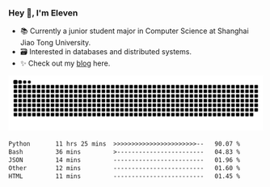 ### Hey 👋, I'm Eleven

- 📚 Currently a junior student major in Computer Science at Shanghai Jiao Tong University.
- 🗃️ Interested in databases and distributed systems.
- ✨ Check out my [blog](https://blog.eleven.wiki) here.

![github contribution grid snake animation](https://raw.githubusercontent.com/El-even-11/El-even-11/output/github-contribution-grid-snake.svg)

<!--START_SECTION:waka-->

```text
Python       11 hrs 25 mins  >>>>>>>>>>>>>>>>>>>>>>>--   90.07 %
Bash         36 mins         >------------------------   04.83 %
JSON         14 mins         -------------------------   01.96 %
Other        12 mins         -------------------------   01.60 %
HTML         11 mins         -------------------------   01.45 %
```

<!--END_SECTION:waka-->
